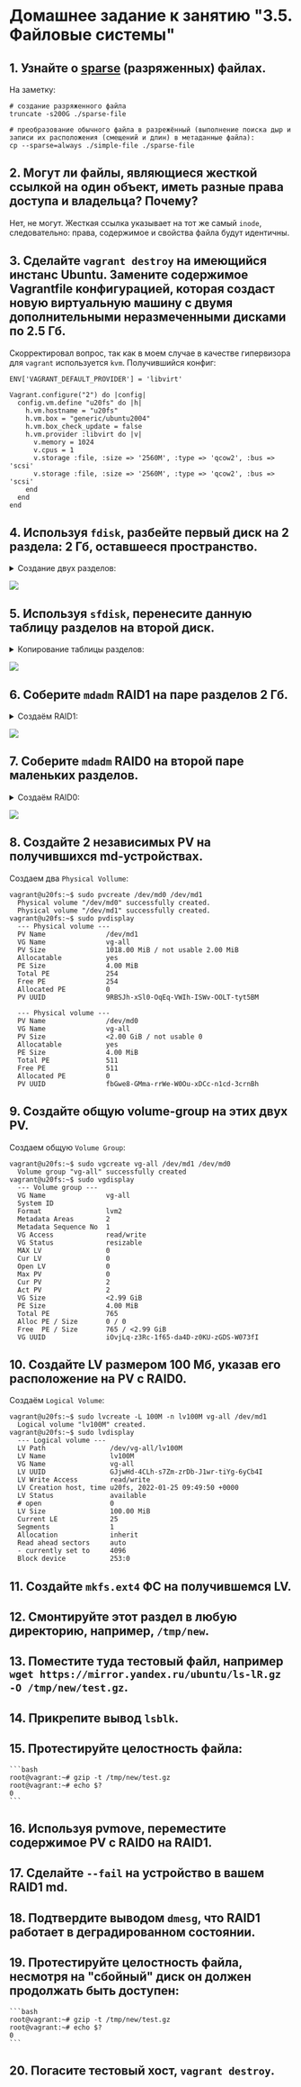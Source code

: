 # Домашнее задание к занятию "3.5. Файловые системы"

## 1. Узнайте о [sparse](https://ru.wikipedia.org/wiki/%D0%A0%D0%B0%D0%B7%D1%80%D0%B5%D0%B6%D1%91%D0%BD%D0%BD%D1%8B%D0%B9_%D1%84%D0%B0%D0%B9%D0%BB) (разряженных) файлах.

На заметку:
```
# создание разряженного файла
truncate -s200G ./sparse-file

# преобразование обычного файла в разрежённый (выполнение поиска дыр и записи их расположения (смещений и длин) в метаданные файла):
cp --sparse=always ./simple-file ./sparse-file
```

## 2. Могут ли файлы, являющиеся жесткой ссылкой на один объект, иметь разные права доступа и владельца? Почему?

Нет, не могут. Жесткая ссылка указывает на тот же самый `inode`, следовательно: права, содержимое и свойства файла будут идентичны.

## 3. Сделайте `vagrant destroy` на имеющийся инстанс Ubuntu. Замените содержимое Vagrantfile конфигурацией, которая создаст новую виртуальную машину с двумя дополнительными неразмеченными дисками по 2.5 Гб.

Скорректировал вопрос, так как в моем случае в качестве гипервизора для `vagrant` используется `kvm`. Получившийся конфиг:

```
ENV['VAGRANT_DEFAULT_PROVIDER'] = 'libvirt'

Vagrant.configure("2") do |config|
  config.vm.define "u20fs" do |h|
    h.vm.hostname = "u20fs"
    h.vm.box = "generic/ubuntu2004"
    h.vm.box_check_update = false
    h.vm.provider :libvirt do |v|
      v.memory = 1024
      v.cpus = 1
      v.storage :file, :size => '2560M', :type => 'qcow2', :bus => 'scsi'
      v.storage :file, :size => '2560M', :type => 'qcow2', :bus => 'scsi'
    end
  end
end

```

## 4. Используя `fdisk`, разбейте первый диск на 2 раздела: 2 Гб, оставшееся пространство.

<details>
  <summary>Создание двух разделов:</summary>

  ```
  vagrant@u20fs:~$ sudo fdisk /dev/sda

Welcome to fdisk (util-linux 2.34).
Changes will remain in memory only, until you decide to write them.
Be careful before using the write command.

Device does not contain a recognized partition table.
Created a new DOS disklabel with disk identifier 0x715c9424.

Command (m for help): n
Partition type
   p   primary (0 primary, 0 extended, 4 free)
   e   extended (container for logical partitions)
Select (default p): p
Partition number (1-4, default 1): 1
First sector (2048-5242879, default 2048): 
Last sector, +/-sectors or +/-size{K,M,G,T,P} (2048-5242879, default 5242879): +2G

Created a new partition 1 of type 'Linux' and of size 2 GiB.

Command (m for help): n
Partition type
   p   primary (1 primary, 0 extended, 3 free)
   e   extended (container for logical partitions)
Select (default p): p
Partition number (2-4, default 2): 2
First sector (4196352-5242879, default 4196352): 
Last sector, +/-sectors or +/-size{K,M,G,T,P} (4196352-5242879, default 5242879): 

Created a new partition 2 of type 'Linux' and of size 511 MiB.

Command (m for help): p
Disk /dev/sda: 2.51 GiB, 2684354560 bytes, 5242880 sectors
Disk model: QEMU HARDDISK   
Units: sectors of 1 * 512 = 512 bytes
Sector size (logical/physical): 512 bytes / 512 bytes
I/O size (minimum/optimal): 512 bytes / 512 bytes
Disklabel type: dos
Disk identifier: 0x715c9424

Device     Boot   Start     End Sectors  Size Id Type
/dev/sda1          2048 4196351 4194304    2G 83 Linux
/dev/sda2       4196352 5242879 1046528  511M 83 Linux

Command (m for help): w
The partition table has been altered.
Calling ioctl() to re-read partition table.
Syncing disks.
  ```
</details>

![](https://github.com/rudenko-ma/netology.homeworks/blob/main/03-sysadmin-05-fs/img/q4.png)

## 5. Используя `sfdisk`, перенесите данную таблицу разделов на второй диск.

<details>
  <summary>Копирование таблицы разделов:</summary>

  ```
  vagrant@u20fs:~$ sudo sfdisk -d /dev/sda | sudo sfdisk /dev/sdb
Checking that no-one is using this disk right now ... OK

Disk /dev/sdb: 2.51 GiB, 2684354560 bytes, 5242880 sectors
Disk model: QEMU HARDDISK   
Units: sectors of 1 * 512 = 512 bytes
Sector size (logical/physical): 512 bytes / 512 bytes
I/O size (minimum/optimal): 512 bytes / 512 bytes

>>> Script header accepted.
>>> Script header accepted.
>>> Script header accepted.
>>> Script header accepted.
>>> Created a new DOS disklabel with disk identifier 0x715c9424.
/dev/sdb1: Created a new partition 1 of type 'Linux' and of size 2 GiB.
/dev/sdb2: Created a new partition 2 of type 'Linux' and of size 511 MiB.
/dev/sdb3: Done.

New situation:
Disklabel type: dos
Disk identifier: 0x715c9424

Device     Boot   Start     End Sectors  Size Id Type
/dev/sdb1          2048 4196351 4194304    2G 83 Linux
/dev/sdb2       4196352 5242879 1046528  511M 83 Linux

The partition table has been altered.
Calling ioctl() to re-read partition table.
Syncing disks.
  ```
</details>

![](https://github.com/rudenko-ma/netology.homeworks/blob/main/03-sysadmin-05-fs/img/q5.png)

## 6. Соберите `mdadm` RAID1 на паре разделов 2 Гб.

<details>
  <summary>Создаём RAID1:</summary>

  ```
  vagrant@u20fs:~$ sudo mdadm -C -v /dev/md0 -l1 -n2 /dev/sd{a1,b1}
mdadm: Note: this array has metadata at the start and
    may not be suitable as a boot device.  If you plan to
    store '/boot' on this device please ensure that
    your boot-loader understands md/v1.x metadata, or use
    --metadata=0.90
mdadm: size set to 2094080K
Continue creating array? y
mdadm: Defaulting to version 1.2 metadata
mdadm: array /dev/md0 started.
  ```
</details>

![](https://github.com/rudenko-ma/netology.homeworks/blob/main/03-sysadmin-05-fs/img/q6.png)

## 7. Соберите `mdadm` RAID0 на второй паре маленьких разделов.

<details>
  <summary>Создаём RAID0:</summary>

  ```
  vagrant@u20fs:~$ sudo mdadm -C -v /dev/md1 -l0 -n2 /dev/sd{a2,b2}
mdadm: chunk size defaults to 512K
mdadm: Defaulting to version 1.2 metadata
mdadm: array /dev/md1 started.
  ```
</details>

![](https://github.com/rudenko-ma/netology.homeworks/blob/main/03-sysadmin-05-fs/img/q7.png)

## 8. Создайте 2 независимых PV на получившихся md-устройствах.

Создаем два `Physical Vollume`:
```
vagrant@u20fs:~$ sudo pvcreate /dev/md0 /dev/md1
  Physical volume "/dev/md0" successfully created.
  Physical volume "/dev/md1" successfully created.
vagrant@u20fs:~$ sudo pvdisplay 
  --- Physical volume ---
  PV Name               /dev/md1
  VG Name               vg-all
  PV Size               1018.00 MiB / not usable 2.00 MiB
  Allocatable           yes 
  PE Size               4.00 MiB
  Total PE              254
  Free PE               254
  Allocated PE          0
  PV UUID               9RBSJh-xSl0-OqEq-VWIh-ISWv-OOLT-tyt5BM
   
  --- Physical volume ---
  PV Name               /dev/md0
  VG Name               vg-all
  PV Size               <2.00 GiB / not usable 0   
  Allocatable           yes 
  PE Size               4.00 MiB
  Total PE              511
  Free PE               511
  Allocated PE          0
  PV UUID               fbGwe8-GMma-rrWe-W0Ou-xDCc-n1cd-3crnBh
```

## 9. Создайте общую volume-group на этих двух PV.

Создаем общую `Volume Group`:
```
vagrant@u20fs:~$ sudo vgcreate vg-all /dev/md1 /dev/md0
  Volume group "vg-all" successfully created
vagrant@u20fs:~$ sudo vgdisplay
  --- Volume group ---
  VG Name               vg-all
  System ID             
  Format                lvm2
  Metadata Areas        2
  Metadata Sequence No  1
  VG Access             read/write
  VG Status             resizable
  MAX LV                0
  Cur LV                0
  Open LV               0
  Max PV                0
  Cur PV                2
  Act PV                2
  VG Size               <2.99 GiB
  PE Size               4.00 MiB
  Total PE              765
  Alloc PE / Size       0 / 0   
  Free  PE / Size       765 / <2.99 GiB
  VG UUID               iOvjLq-z3Rc-1f65-da4D-z0KU-zGDS-W073fI
```

## 10. Создайте LV размером 100 Мб, указав его расположение на PV с RAID0.

Создаём `Logical Volume`:
```
vagrant@u20fs:~$ sudo lvcreate -L 100M -n lv100M vg-all /dev/md1
  Logical volume "lv100M" created.
vagrant@u20fs:~$ sudo lvdisplay 
  --- Logical volume ---
  LV Path                /dev/vg-all/lv100M
  LV Name                lv100M
  VG Name                vg-all
  LV UUID                GJjwHd-4CLh-s7Zm-zrDb-J1wr-tiYg-6yCb4I
  LV Write Access        read/write
  LV Creation host, time u20fs, 2022-01-25 09:49:50 +0000
  LV Status              available
  # open                 0
  LV Size                100.00 MiB
  Current LE             25
  Segments               1
  Allocation             inherit
  Read ahead sectors     auto
  - currently set to     4096
  Block device           253:0
```

## 11. Создайте `mkfs.ext4` ФС на получившемся LV.

## 12. Смонтируйте этот раздел в любую директорию, например, `/tmp/new`.

## 13. Поместите туда тестовый файл, например `wget https://mirror.yandex.ru/ubuntu/ls-lR.gz -O /tmp/new/test.gz`.

## 14. Прикрепите вывод `lsblk`.

## 15. Протестируйте целостность файла:

    ```bash
    root@vagrant:~# gzip -t /tmp/new/test.gz
    root@vagrant:~# echo $?
    0
    ```

## 16. Используя pvmove, переместите содержимое PV с RAID0 на RAID1.

## 17. Сделайте `--fail` на устройство в вашем RAID1 md.

## 18. Подтвердите выводом `dmesg`, что RAID1 работает в деградированном состоянии.

## 19. Протестируйте целостность файла, несмотря на "сбойный" диск он должен продолжать быть доступен:

    ```bash
    root@vagrant:~# gzip -t /tmp/new/test.gz
    root@vagrant:~# echo $?
    0
    ```

## 20. Погасите тестовый хост, `vagrant destroy`.


